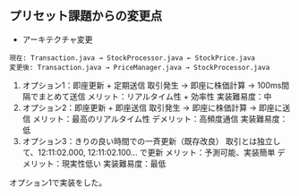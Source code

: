  
## プリセット課題からの変更点

- アーキテクチャ変更

```text
現在: Transaction.java → StockProcessor.java ← StockPrice.java
変更後: Transaction.java → PriceManager.java → StockProcessor.java
```

1. オプション1：即座更新 + 定期送信
  取引発生 → 即座に株価計算 → 100ms間隔でまとめて送信
  メリット：リアルタイム性 + 効率性
  実装難易度：中
2. オプション2：即座更新 + 即座送信
  取引発生 → 即座に株価計算 → 即座に送信
  メリット：最高のリアルタイム性
  デメリット：高頻度通信
  実装難易度：低
3. オプション3：きりの良い時間での一斉更新（既存改良）
  取引とは独立して、12:11:02.000, 12:11:02.100... で更新
  メリット：予測可能、実装簡単
  デメリット：現実性低い
  実装難易度：最低

オプション1で実装をした。